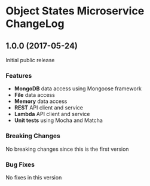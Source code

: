 # Object States Microservice ChangeLog

## <a name="1.0.0"></a> 1.0.0 (2017-05-24)

Initial public release

### Features
* **MongoDB** data access using Mongoose framework
* **File** data access 
* **Memory** data access 
* **REST** API client and service
* **Lambda** API client and service
* **Unit tests** using Mocha and Matcha

### Breaking Changes
No breaking changes since this is the first version

### Bug Fixes
No fixes in this version

